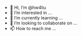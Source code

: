 - 👋 Hi, I’m @hw4liu
- 👀 I’m interested in ...
- 🌱 I’m currently learning ...
- 💞️ I’m looking to collaborate on ...
- 📫 How to reach me ...

<!---
hw4liu/hw4liu is a ✨ special ✨ repository because its `README.md` (this file) appears on your GitHub profile.
You can click the Preview link to take a look at your changes.
--->
